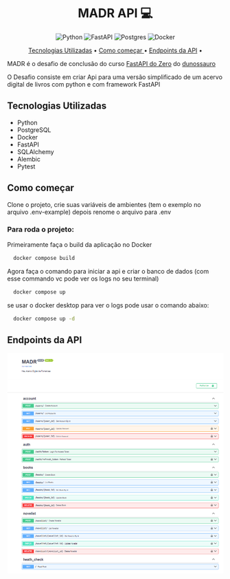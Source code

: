 <h1 align="center" style="font-weight: bold;">MADR API 💻</h1>

<div align="center">

![Python](https://img.shields.io/badge/python-3670A0?style=for-the-badge&logo=python&logoColor=ffdd54)
![FastAPI](https://img.shields.io/badge/FastAPI-005571?style=for-the-badge&logo=fastapi)
![Postgres](https://img.shields.io/badge/postgres-%23316192.svg?style=for-the-badge&logo=postgresql&logoColor=white)
![Docker](https://img.shields.io/badge/docker-%230db7ed.svg?style=for-the-badge&logo=docker&logoColor=white)

</div>

<p align="center">
 <a href="#stack">Tecnologias Utilizadas</a> •
 <a href="#started">Como começar </a> •
 <a href="#routes">Endpoints da API</a> •
</p>

MADR é o desafio de conclusão do curso [FastAPI do Zero](fastapidozero.dunossauro.com) do [dunossauro](https://github.com/dunossauro/)

O Desafio consiste em criar Api para uma versão simplificado de um acervo digital de livros com python e com framework FastAPI

<h2 id="stack">Tecnologias Utilizadas</h2>

- Python
- PostgreSQL
- Docker
- FastAPI
- SQLAlchemy
- Alembic
- Pytest

<h2 id="started"> Como começar </h2>

Clone o projeto, crie suas variáveis de ambientes (tem o exemplo no arquivo .env-example) depois renome o arquivo para .env

<h3> Para roda o projeto:</h3>

Primeiramente faça o build da aplicação no Docker
```bash
  docker compose build
```
Agora faça o comando para iniciar a api e criar o banco de dados
(com esse commando vc pode ver os logs no seu terminal)
```bash
  docker compose up
```
se usar o docker desktop para ver o logs pode usar o comando abaixo:
```bash
  docker compose up -d
```

<h2 id="routes">Endpoints da API</h2>

![Endpoints](docs/image.png)
